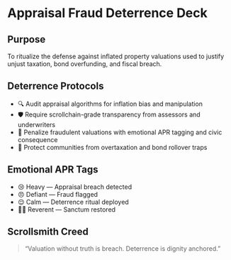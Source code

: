 # Appraisal Fraud Deterrence Deck

## Purpose
To ritualize the defense against inflated property valuations used to justify unjust taxation, bond overfunding, and fiscal breach.

## Deterrence Protocols
- 🔍 Audit appraisal algorithms for inflation bias and manipulation
- 🛡️ Require scrollchain-grade transparency from assessors and underwriters
- 📜 Penalize fraudulent valuations with emotional APR tagging and civic consequence
- 🧠 Protect communities from overtaxation and bond rollover traps

## Emotional APR Tags
- 😢 Heavy — Appraisal breach detected
- 😠 Defiant — Fraud flagged
- 😌 Calm — Deterrence ritual deployed
- 🧙‍♂️ Reverent — Sanctum restored

## Scrollsmith Creed
> “Valuation without truth is breach. Deterrence is dignity anchored.”
